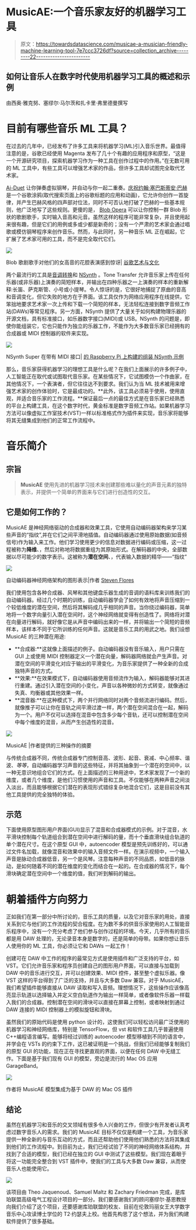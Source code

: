 # MusicAE:一个音乐家友好的机器学习工具

> 原文：<https://towardsdatascience.com/musicae-a-musician-friendly-machine-learning-tool-7e7ccc3726df?source=collection_archive---------22----------------------->

## 如何让音乐人在数字时代使用机器学习工具的概述和示例

由西奥·雅克努、塞缪尔·马尔茨和扎卡里·弗里德曼撰写

# 目前有哪些音乐 ML 工具？

在过去的几年中，已经发布了许多工具来将机器学习(ML)引入音乐世界。最值得注意的是，谷歌已经使用 Magenta 发布了几十个有趣的应用程序和原型，“这是一个开源研究项目，探索机器学习作为一种工具在创作过程中的作用。”在无数可用的 ML 工具中，有些工具可以增强艺术家的作品，但许多工具却试图完全取代艺术家。

[Ai-Duet](https://experiments.withgoogle.com/ai/ai-duet/view/) 让你弹奏虚拟钢琴，并自动与你一起二重奏。[庆祝约翰·塞巴斯蒂安·巴赫](https://www.google.com/doodles/celebrating-johann-sebastian-bach)是一个谷歌涂鸦(取代搜索页面上的谷歌标题的应用和动画)，它允许你创作一首旋律，并产生巴赫风格的四声部对位法，同时不可否认地打破了巴赫的一些基本规则，他广泛地写了这些规则。更傻的是， [Blob Opera](https://artsandculture.google.com/experiment/blob-opera/AAHWrq360NcGbw?hl=en) 可以让你控制一群 Blob 形状的歌剧歌手，实时输入音高和元音。虽然这样的程序可能非常复杂，并且使用起来很有趣，但是它们的用例或多或少都是新奇的；没有一个严肃的艺术家会通过唱歌或模仿钢琴程序来创作音乐。然而，与此同时，另一种音乐 ML 正在崛起，它扩展了艺术家可用的工具，而不是完全取代它们。

![](img/e0a799c8c7c72ad7725807c1fb9fe0d5.png)

Blob 歌剧歌手对他们的女高音的花腔表演感到惊讶| [谷歌艺术与文化](https://artsandculture.google.com/experiment/blob-opera/AAHWrq360NcGbw)

两个最流行的工具是[音调转换](https://sites.research.google/tonetransfer)和 [NSynth](https://nsynthsuper.withgoogle.com/) 。Tone Transfer 允许音乐家上传在任何乐器(或非乐器)上演奏的简短样本，并输出在四种乐器之一上演奏的样本的重新解释:长笛、萨克斯管、小号或小提琴。令人惊讶的是，它很好地捕捉了原曲的音高和音调变化，但它失败的地方在于界面。该工具仅作为网络应用程序在线提供，它笨拙地要求艺术家一次上传和下载一个简短的样本，无法轻松连接到数字音频工作站(DAWs)等常见程序。另一方面，NSynth 提供了大量关于如何构建物理乐器的开源文档，具有标准接口，如乐器数字接口(MIDI)或 USB。NSynth 的问题是，即使你能组装它，它也只能作为独立的乐器工作，不能作为大多数音乐家已经拥有的合成器或 MIDI 控制器的软件来实现。

![](img/e8c24bf83d79d957581b70c624b2c341.png)

NSynth Super 在带有 MIDI 接口| [的 Raspberry Pi 上构建的组装 NSynth 示例](https://nsynthsuper.withgoogle.com/)

那么，音乐家获得机器学习的理想工具是什么呢？在我们上面展示的许多例子中，人工智能正在取代或试图取代音乐家。在某些情况下，它试图模仿一个作曲家，在其他情况下，一个表演者，但它往往达不到要求。我们认为当 ML 技术被用来增强艺术家的创作体验时，它是最成功的。**此外，该工具必须易于使用，使用直观，并适合音乐家的工作流程。**保证最后一点的最佳方式是在音乐家已经熟悉的平台上构建工具，在这个数字时代，黄金标准是数字音频工作站。如果机器学习方法可以像虚拟工作室技术(VST)一样以标准格式作为插件来实现，音乐家将能够将其无缝集成到他们的正常工作流程中。

# 音乐简介

## 宗旨

> **MusicAE** 使用先进的机器学习技术来创建那些难以量化的声音元素的独特表示，并提供一个简单的界面来与它们进行创造性的交互。

## 它是如何工作的？

MusicAE 是神经网络驱动的合成器和效果工具，它使用自动编码器架构来学习某些声音的“指纹”,并在它们之间平滑地插值。自动编码器通过使用原始数据(如音频信号)作为输入来工作。他们学习使用更少的信息对数据进行编码或压缩，这一过程被称为**降维**、，然后对称地将数据重组为其原始形式。在解码器的中央，全部数据以尽可能少的数字表示。这被称为**潜在空间**、，代表输入数据的精华——“指纹”

![](img/9619eb22ddf0f5aa2e445e50fbec32a3.png)

自动编码器神经网络架构的图形表示|作者 [Steven Flores](https://www.compthree.com/blog/autoencoder/)

我们使用包含各种合成器、风琴和其他键盘乐器生成的音调的语料库来训练我们的自动编码器。经过几个时期的训练，自动编码器学会了如何有效地将声音压缩到一个较低维度的潜在空间，然后将其解码成几乎相同的声音。当你绕过编码器，简单地将一个数字向量引入潜在空间时，这个神经网络就变得有创造性了。网络将对潜在向量进行解码，就好像它是从声音中编码出来的一样，并将输出一个简短的音频样本，该样本不同于它所训练的任何声音。这就是音乐工具的用武之地。我们设想 MusicAE 的三种潜在用途:

*   **合成器:**这就像上面描述的例子。自动编码器没有音乐输入，用户只需在 GUI 上或使用 MIDI 控制器定义一个潜在向量，解码器网络就会产生声音。对潜在空间的平滑变化对应于输出的平滑变化，为音乐家提供了一种全新的合成独特声音的方式。
*   **效果:**在效果模式下，自动编码器使用音频流作为输入，解码器能够对其进行重建。通过引入潜在空间的小变化，声音以各种微妙的方式转变，就像通过失真、均衡器或其他效果一样。
*   **混音器:**在这种模式下，两个并行网络同时对两个音频流进行编码。然后，就像推子可以让你在音轨之间平滑过渡一样，两个潜在空间混合在一起，解码为一个。用户不仅可以选择在混音中包含多少每个音轨，还可以控制潜在空间中每个维度的混音，从而产生创造性的混音。

![](img/cefb46bf71c52325c017ebc50fedd23b.png)

MusicAE |作者提供的三种操作的摘要

与传统合成器不同，传统合成器专门控制音高、波形、起音、衰减、中心频率、谐波、*等等*，自动编码器学习声音的这些特征，并将其抽象到一个潜在的空间中，以一种无意识地组合它们的方式。在上面描述的三种用途中，艺术家发现了一个新的维度，或者几个维度，是他们习惯使用的声音和工具。不仅能够在两种声音之间淡入淡出，而且能够根据它们潜在的表现形式错综复杂地混合它们，这是目前没有其他工具提供的完全独特的体验。

## 示范

下面使用原型图形用户界面(GUI)显示了混音和合成器模式的示例。对于混音，水平滑块控制每个轨道组合到潜在空间中进行解码的量，而十个垂直滑块组合轨道的单个潜在尺寸。在这个原型 GUI 中，autoencoder 模型是预先训练好的，可以通过文件名加载，就像混音和效果中的输入音频文件一样。在演示视频中，一个输入声音是脉动合成器低音，另一个是风琴。注意每种声音的不同品质，如低音的脉动，是如何随着不同的潜在维度的变化而结合在一起的。在合成器的情况下，每个滑块确定潜在空间中一个维度的值，我们听到解码的输出。

# 朝着插件方向努力

正如我们在第一部分中所讨论的，音乐工具的质量，以及它对音乐家的用处，直接关系到它与他们的工作流程的契合程度。在为数不多的供音乐家使用的人工智能音乐程序中，没有一个充分考虑了他们参与创作过程的环境。今天，几乎所有的音乐都是用 DAW 处理的，无论录音本身是数字的，还是简单的母带。如果你想让音乐人使用你的 ML 工具，你必须让它和 DAWs 一起工作！

创建可在 DAW 中工作的程序的最常见方式是使用插件和广泛支持的平台，如 VST。它们允许音乐家和程序员创建自己的图形用户界面，可以直接与加载到 DAW 中的音乐进行交互，并可以创建效果、MIDI 控件，甚至整个虚拟乐器。像 VST 这样的平台得到了广泛的支持，并且与大多数 Daw 兼容。对于 MusicAE，我们希望插件能够直接从 DAW 读取和写入音频。理想情况下，这些操作应该像高亮显示轨道以选择输入并定义空白轨道作为输出一样简单，或者像软件乐器一样载入我们的合成器。控制潜在空间的滑块可以直接在屏幕上控制，或者映射到通过 DAW 连接的 MIDI 控制器上的模拟旋钮和滑块。

虽然我们的原始代码是使用 python 设计的，这使我们可以轻松访问最广泛使用的机器学习和神经网络库，特别是 TensorFlow，但 vst 和软件工具几乎普遍使用 C++编程语言编写。能够将经过训练的 autoencoder 模型移植到不同的语言中，并学会在 VSTs 的约束下工作，这已被证明是一个挑战，但我们已经能够复制我们的原型 GUI 的功能，现在正在寻找更直观的界面，以便在任何 DAW 中无缝工作。下面是基于我们现有 GUI 的模型，旁边是流行的 Mac OS 应用 GarageBand。

![](img/dc7687a5f84b2f9b94d0aad395b35ef9.png)

作者将 MusicAE 模型集成为基于 DAW 的 Mac OS 插件

## 结论

虽然在机器学习和音乐的交叉领域有很多令人兴奋的工作，但很少有开发者认真考虑过数字音乐人的需求。我们的 MusicAE 目标不仅仅是构建一个工具，为音乐家提供一种全新的与音乐互动的方式，而且还帮助他们使用他们熟悉的方法将其集成到他们的工作流程中。到目前为止，我们已经试验了不同的神经网络体系结构，并找到了合适的模型，我们已经在独立的 GUI 中测试了这些模型。我们现在着眼于将这一功能完全整合到 VST 插件中，使我们的工具与大多数 Daw 兼容，从而使音乐人也能使用它。

![](img/92d0656bed6e9a932126db11d3b837fc.png)

该项目由 Theo Jaquenoud、Samuel Maltz 和 Zachary Friedman 完成，是库珀联盟高级电气工程设计项目的一部分。我们要感谢我们的顾问塞缪尔·基恩教授向我们介绍了这个项目，还要感谢库珀联盟的校友、目前在伦敦玛丽女王大学数字音乐中心攻读博士学位的 T2·约瑟夫上校。他首先构思了这个想法，并为我们构建软件提供了很多基础。